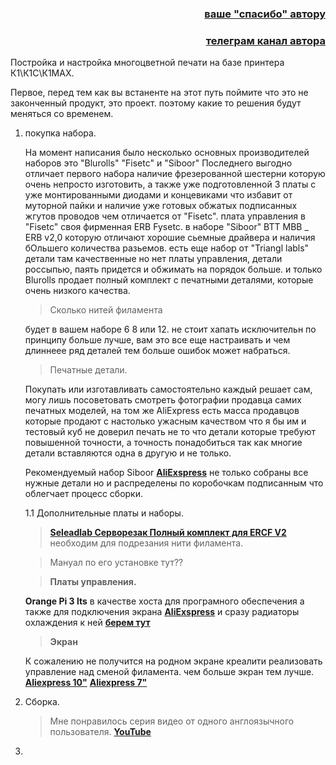 <h3 align="right"><a href="https://www.tinkoff.ru/rm/yakovleva.irina203/51ZSr71845" target="_blank">ваше "спасибо" автору</a></h3>
<h3 align="right"><a href="https://t.me/tombraider2006" target="_blank">телеграм канал автора</a></h3>


Постройка и настройка многоцветной печати на базе принтера К1\К1С\К1MAX.

Первое, перед тем как вы встаненте на этот путь поймите что это не законченный продукт, это проект. поэтому какие то решения будут меняться со временем. 

1. покупка набора.

     На момент написания было несколько основных производителей наборов это "Blurolls" "Fisetс" и "Siboor" Последнего выгодно отличает первого набора наличие фрезерованной шестерни которую очень непросто изготовить, а также уже подготовленной 3 платы с уже монтированными диодами и концевиками что избавит от муторной пайки и наличие уже готовых обжатых подписанных жгутов проводов чем отличается от "Fisetc". плата управления в "Fisetc" своя фирменная ERB Fysetc. в наборе "Siboor" BTT MBB _ ERB v2,0  которую отличают хорошие сьемные драйвера и наличия бОльшего количества разьемов. есть еще набор от "Triangl labls" детали там качественные но нет платы управления, детали россыпью, паять придется и обжимать на порядок больше. и только Blurolls продает полный комплект с печатными деталями, которые очень низкого качества. 

    > Сколько нитей филамента
    
     будет в вашем наборе 6 8 или 12. не стоит хапать исключительн по принципу больше лучше, вам это все еще настраивать и чем длиннеее ряд деталей тем больше ошибок может набраться. 

    > Печатные детали.
    
     Покупать или изготавливать самостоятельно каждый решает сам, могу лишь посоветовать смотреть фотографии продавца самих печатных моделей, на том же AliExpress есть масса продавцов которые продают с настолько ужасным качеством что я бы им и тестовый куб не доверил печать не то что детали которые требуют повышенной точности, а точность понадобиться так как многие детали вставляются одна в другую и не только.  

    Рекомендуемый набор Siboor [**AliExspress**](https://aliexpress.ru/item/1005006724753869.html) не только собраны все нужные детали но и распределены по коробочкам подписанным что облегчает процесс сборки.

    1.1 Дополнительные платы и наборы.

    > [**Seleadlab Серворезак Полный комплект для ERCF V2**](https://aliexpress.ru/item/1005006964064173.html) необходим для подрезания нити филамента.

    >Мануал по его установке тут?? 

    > **Платы управления.**

    **Orange Pi 3 lts** в качестве хоста  для програмного обеспечения а также для подключения экрана [**AliExspress**](https://aliexpress.ru/item/1005003577312703.html) и сразу радиаторы охлаждения к ней [**берем тут**](https://aliexpress.ru/item/1005004139227052.html)

    > **Экран** 
    
    К сожалению не получится на родном экране креалити реализовать управление над сменой филамента. 
    чем больше экран тем лучше. [**Aliexpress 10"**](https://aliexpress.ru/item/1005004016097549.html)  [**Aliexpress 7"**](https://aliexpress.ru/item/1005003151617679.html)

2. Сборка.

    > Мне понравилось серия видео от одного англоязычного пользователя. [**YouTube**](https://www.youtube.com/watch?v=SErkD0USpGs&t=7s)

3. 